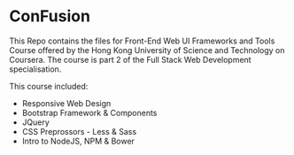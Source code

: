 # ConFusion
This Repo contains the files for Front-End Web UI Frameworks and Tools Course offered by the Hong Kong University of Science and Technology on Coursera. The course is part 2 of the Full Stack Web Development specialisation.

This course included:
* Responsive Web Design
* Bootstrap Framework & Components
* JQuery
* CSS Preprossors - Less & Sass
* Intro to NodeJS, NPM & Bower


